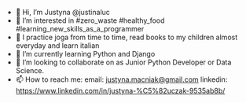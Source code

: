 - 👋 Hi, I’m Justyna @justinaluc
- 👀 I’m interested in #zero_waste #healthy_food #learning_new_skills_as_a_programmer
- 🌴 I practice joga from time to time, read books to my children almost everyday and learn italian
- 🌱 I’m currently learning Python and Django
- 💞️ I’m looking to collaborate on as Junior Python Developer or Data Science.
- 📫 How to reach me: email: justyna.macniak@gmail.com
                      linkedin: https://www.linkedin.com/in/justyna-%C5%82uczak-9535ab8b/
